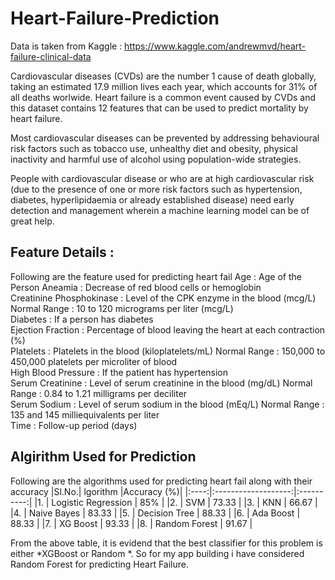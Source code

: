 # Heart-Failure-Prediction

Data is taken from Kaggle : https://www.kaggle.com/andrewmvd/heart-failure-clinical-data

Cardiovascular diseases (CVDs) are the number 1 cause of death globally, taking an estimated 17.9 million lives each year, which accounts for 31% of all deaths worlwide.
Heart failure is a common event caused by CVDs and this dataset contains 12 features that can be used to predict mortality by heart failure.

Most cardiovascular diseases can be prevented by addressing behavioural risk factors such as tobacco use, unhealthy diet and obesity, physical inactivity and harmful use of alcohol using population-wide strategies.

People with cardiovascular disease or who are at high cardiovascular risk (due to the presence of one or more risk factors such as hypertension, diabetes, hyperlipidaemia or already established disease) need early detection and management wherein a machine learning model can be of great help.

## Feature Details : 
Following are the feature used for predicting heart fail
Age : Age of the Person
Aneamia : Decrease of red blood cells or hemoglobin\
Creatinine Phosphokinase : Level of the CPK enzyme in the blood (mcg/L) Normal Range : 10 to 120 micrograms per liter (mcg/L) \
Diabetes : If a person has diabetes \
Ejection Fraction : Percentage of blood leaving the heart at each contraction (%)\
Platelets : Platelets in the blood (kiloplatelets/mL) Normal Range : 150,000 to 450,000 platelets per microliter of blood\
High Blood Pressure : If the patient has hypertension \
Serum Creatinine : Level of serum creatinine in the blood (mg/dL) Normal Range : 0.84 to 1.21 milligrams per deciliter \
Serum Sodium : Level of serum sodium in the blood (mEq/L) Normal Range : 135 and 145 milliequivalents per liter \
Time : Follow-up period (days)

## Algirithm Used for Prediction
Following are the algorithms used for predicting heart fail along with their accuracy
|Sl.No.|       lgorithm      |Accuracy (%)|
|:----:|:-------------------:|:----------:|
|1.    | Logistic Regression | 85%        |
|2.    | SVM   | 73.33        |
|3.    | KNN   | 66.67        |
|4.    | Naive Bayes   | 83.33        |
|5.    | Decision Tree   | 88.33        |
|6.    | Ada Boost   | 88.33        |
|7.    | XG Boost   | 93.33        |
|8.    | Random Forest   | 91.67        |

From the above table, it is evidend that the best classifier for this problem is either *XGBoost or Random *. So for my app building i have considered Random Forest for predicting Heart Failure.
